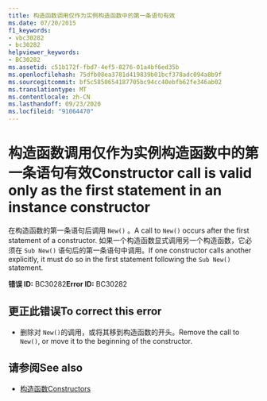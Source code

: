 ```yaml
---
title: 构造函数调用仅作为实例构造函数中的第一条语句有效
ms.date: 07/20/2015
f1_keywords:
- vbc30282
- bc30282
helpviewer_keywords:
- BC30282
ms.assetid: c51b172f-fbd7-4ef5-8276-01a4bf6ed35b
ms.openlocfilehash: 75dfb08ea3781d419839b01bcf378adc094a8b9f
ms.sourcegitcommit: bf5c5850654187705bc94cc40ebfb62fe346ab02
ms.translationtype: MT
ms.contentlocale: zh-CN
ms.lasthandoff: 09/23/2020
ms.locfileid: "91064470"
---
```

# <a name="constructor-call-is-valid-only-as-the-first-statement-in-an-instance-constructor"></a><span data-ttu-id="50549-102">构造函数调用仅作为实例构造函数中的第一条语句有效</span><span class="sxs-lookup"><span data-stu-id="50549-102">Constructor call is valid only as the first statement in an instance constructor</span></span>

<span data-ttu-id="50549-103">在构造函数的第一条语句后调用 `New()` 。</span><span class="sxs-lookup"><span data-stu-id="50549-103">A call to `New()` occurs after the first statement of a constructor.</span></span> <span data-ttu-id="50549-104">如果一个构造函数显式调用另一个构造函数，它必须在 `Sub New()` 语句后的第一条语句中调用。</span><span class="sxs-lookup"><span data-stu-id="50549-104">If one constructor calls another explicitly, it must do so in the first statement following the `Sub New()` statement.</span></span>  
  
 <span data-ttu-id="50549-105">**错误 ID:** BC30282</span><span class="sxs-lookup"><span data-stu-id="50549-105">**Error ID:** BC30282</span></span>  
  
## <a name="to-correct-this-error"></a><span data-ttu-id="50549-106">更正此错误</span><span class="sxs-lookup"><span data-stu-id="50549-106">To correct this error</span></span>  
  
- <span data-ttu-id="50549-107">删除对 `New()`的调用，或将其移到构造函数的开头。</span><span class="sxs-lookup"><span data-stu-id="50549-107">Remove the call to `New()`, or move it to the beginning of the constructor.</span></span>  
  
## <a name="see-also"></a><span data-ttu-id="50549-108">请参阅</span><span class="sxs-lookup"><span data-stu-id="50549-108">See also</span></span>

- [<span data-ttu-id="50549-109">构造函数</span><span class="sxs-lookup"><span data-stu-id="50549-109">Constructors</span></span>](../programming-guide/concepts/object-oriented-programming.md#constructors)
